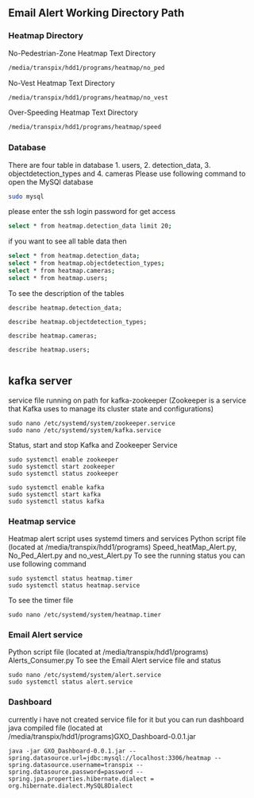 
## Email Alert Working Directory Path 

### Heatmap Directory

No-Pedestrian-Zone Heatmap Text Directory
```bash
/media/transpix/hdd1/programs/heatmap/no_ped
```
No-Vest Heatmap Text Directory
```bash
/media/transpix/hdd1/programs/heatmap/no_vest
```
Over-Speeding Heatmap Text Directory
```bash
/media/transpix/hdd1/programs/heatmap/speed
```
### Database
There are four table in database 1. users, 2. detection_data, 3. objectdetection_types and 4. cameras
Please use following command to open the MySQl database
```bash
sudo mysql
```
please enter the ssh login password for get access 
```bash
select * from heatmap.detection_data limit 20;
```
if you want to see all table data then 
```bash
select * from heatmap.detection_data;
select * from heatmap.objectdetection_types;
select * from heatmap.cameras;
select * from heatmap.users;
```
To see the description of the tables
```
describe heatmap.detection_data;

describe heatmap.objectdetection_types;

describe heatmap.cameras;

describe heatmap.users;


```
## kafka server
service file running on path for kafka-zookeeper (Zookeeper is a service that Kafka uses to manage its cluster state and configurations)
```
sudo nano /etc/systemd/system/zookeeper.service
sudo nano /etc/systemd/system/kafka.service
```
Status, start and stop Kafka and Zookeeper Service
```
sudo systemctl enable zookeeper
sudo systemctl start zookeeper
sudo systemctl status zookeeper

sudo systemctl enable kafka
sudo systemctl start kafka
sudo systemctl status kafka

```
### Heatmap service
Heatmap alert script uses systemd timers and services
Python script file (located at /media/transpix/hdd1/programs) Speed_heatMap_Alert.py, No_Ped_Alert.py and no_vest_Alert.py
 To see the running status you can use following command
 ```
 sudo systemctl status heatmap.timer
 sudo systemctl status heatmap.service

 ```
 To see the timer file 
 ```
 sudo nano /etc/systemd/system/heatmap.timer
 ```
### Email Alert service
Python script file (located at /media/transpix/hdd1/programs) Alerts_Consumer.py
To see the Email Alert service file and status 
```
sudo nano /etc/systemd/system/alert.service
sudo systemctl status alert.service
```
### Dashboard
currently i have not created service file for it but you can run dashboard java compiled file  (located at /media/transpix/hdd1/programs)GXO_Dashboard-0.0.1.jar
```
java -jar GXO_Dashboard-0.0.1.jar --spring.datasource.url=jdbc:mysql://localhost:3306/heatmap --spring.datasource.username=transpix --spring.datasource.password=password --spring.jpa.properties.hibernate.dialect = org.hibernate.dialect.MySQL8Dialect
```







